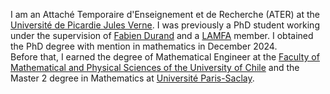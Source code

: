 I am an Attaché Temporaire d'Enseignement et de Recherche (ATER) at the [Université de Picardie Jules Verne](https://www.u-picardie.fr/).
I was previously a PhD student working under the supervision of [Fabien Durand](https://www.lamfa.u-picardie.fr/fdurand/) and a [LAMFA](https://www.lamfa.u-picardie.fr/) member.
I obtained the PhD degree with mention in mathematics in December 2024. <br/>
Before that, I earned the degree of Mathematical Engineer at the [Faculty of Mathematical and Physical Sciences of the University of Chile](https://ingenieria.uchile.cl/) and the Master 2 degree in Mathematics at [Université Paris-Saclay](https://www.universite-paris-saclay.fr/). <br/>